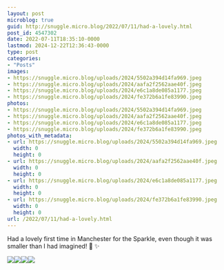 ```yaml
---
layout: post
microblog: true
guid: http://snuggle.micro.blog/2022/07/11/had-a-lovely.html
post_id: 4547302
date: 2022-07-11T18:35:10-0000
lastmod: 2024-12-22T12:36:43-0000
type: post
categories:
- "Posts"
images:
- https://snuggle.micro.blog/uploads/2024/5502a394d14fa969.jpeg
- https://snuggle.micro.blog/uploads/2024/aafa2f2562aae40f.jpeg
- https://snuggle.micro.blog/uploads/2024/e6c1a8de085a1177.jpeg
- https://snuggle.micro.blog/uploads/2024/fe372b6a1fe83990.jpeg
photos:
- https://snuggle.micro.blog/uploads/2024/5502a394d14fa969.jpeg
- https://snuggle.micro.blog/uploads/2024/aafa2f2562aae40f.jpeg
- https://snuggle.micro.blog/uploads/2024/e6c1a8de085a1177.jpeg
- https://snuggle.micro.blog/uploads/2024/fe372b6a1fe83990.jpeg
photos_with_metadata:
- url: https://snuggle.micro.blog/uploads/2024/5502a394d14fa969.jpeg
  width: 0
  height: 0
- url: https://snuggle.micro.blog/uploads/2024/aafa2f2562aae40f.jpeg
  width: 0
  height: 0
- url: https://snuggle.micro.blog/uploads/2024/e6c1a8de085a1177.jpeg
  width: 0
  height: 0
- url: https://snuggle.micro.blog/uploads/2024/fe372b6a1fe83990.jpeg
  width: 0
  height: 0
url: /2022/07/11/had-a-lovely.html
---
```

<p>Had a lovely first time in Manchester for the Sparkle, even though it was smaller than I had imagined! 💖 ✨</p>

<img src="uploads/2024/5502a394d14fa969.jpeg"><img src="uploads/2024/aafa2f2562aae40f.jpeg"><img src="uploads/2024/e6c1a8de085a1177.jpeg"><img src="uploads/2024/fe372b6a1fe83990.jpeg">
